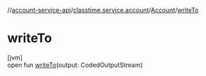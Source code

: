 //[account-service-api](../../../index.md)/[classtime.service.account](../index.md)/[Account](index.md)/[writeTo](write-to.md)

# writeTo

[jvm]\
open fun [writeTo](write-to.md)(output: CodedOutputStream)
